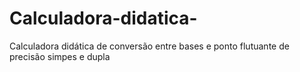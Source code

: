 # Calculadora-didatica-
Calculadora didática de conversão entre bases e ponto flutuante de precisão simpes e dupla
